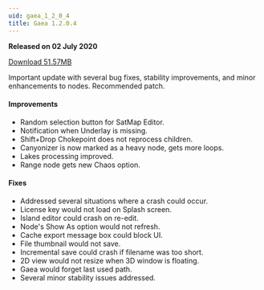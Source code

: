 ```yaml
---
uid: gaea_1_2_0_4
title: Gaea 1.2.0.4
---
```



**Released on 02 July 2020**

<a href="http://viridian.quadspinner.com/gaea/Gaea-1.2.0.4.exe">Download 51.57MB</a> <br>


<div class="release-note">


  Important update with several bug fixes, stability improvements, and minor enhancements to nodes. Recommended patch.

  #### Improvements
- Random selection button for SatMap Editor.
- Notification when Underlay is missing.
- Shift+Drop Chokepoint does not reprocess children.
- Canyonizer is now marked as a heavy node, gets more loops.
- Lakes processing improved.
- Range node gets new Chaos option.

#### Fixes
- Addressed several situations where a crash could occur.
- License key would not load on Splash screen.
- Island editor could crash on re-edit.
- Node's Show As option would not refresh.
- Cache export message box could block UI.
- File thumbnail would not save.
- Incremental save could crash if filename was too short.
- 2D view would not resize when 3D window is floating.
- Gaea would forget last used path.
- Several minor stability issues addressed.

</div>
